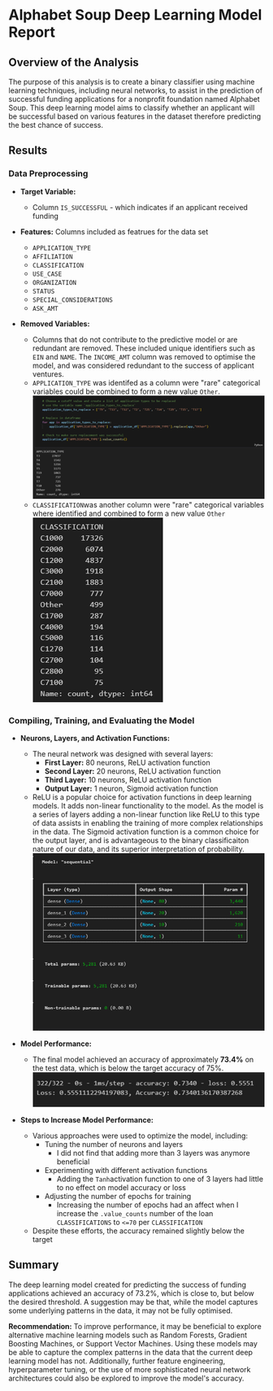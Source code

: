 
# Alphabet Soup Deep Learning Model Report

## Overview of the Analysis

The purpose of this analysis is to create a binary classifier using machine learning techniques, including neural networks, to assist in the prediction of successful funding applications for a nonprofit foundation named Alphabet Soup. This deep learning model aims to classify whether an applicant will be successful based on various features in the dataset therefore predicting the best chance of success.

## Results

### Data Preprocessing

- **Target Variable:**
  - Column `IS_SUCCESSFUL` -  which indicates if an applicant received funding

- **Features:**
  Columns included as featrues for the data set 
  - `APPLICATION_TYPE`
  - `AFFILIATION`
  - `CLASSIFICATION`
  - `USE_CASE`
  - `ORGANIZATION`
  - `STATUS`
  - `SPECIAL_CONSIDERATIONS`
  - `ASK_AMT`  

- **Removed Variables:**
  - Columns that do not contribute to the predictive model or are redundant are removed. These included unique identifiers such as `EIN` and `NAME`.  The `INCOME_AMT` column was removed to optimise the model, and was considered redundant to the success of applicant ventures.
  - `APPLICATION_TYPE` was identifed as a column were "rare" categorical variables could be combined to form a new value `Other`.
![](Images/Application_Type_Feature.png)
  - `CLASSIFICATION`was another column were "rare" categorical variables where identified and combined to form a new value `Other`
![](Images/Loan_Type_Classification.png)
 
### Compiling, Training, and Evaluating the Model

- **Neurons, Layers, and Activation Functions:**
  - The neural network was designed with several layers:
    - **First Layer:** 80 neurons, ReLU activation function
    - **Second Layer:** 20 neurons, ReLU activation function
    - **Third Layer:** 10 neurons, ReLU activation function
    - **Output Layer:** 1 neuron, Sigmoid activation function
  - ReLU is a popular choice for activation functions in deep learning models.  It adds non-linear functionality to the model.  As the model is a series of layers adding a non-linear function like ReLU to this type of data assists in enabling the training of more complex relationships in the data. The Sigmoid activation function is a common choice for the output layer, and is advantageous to the binary classificaiton nature of our data, and its superior interpretation of probability.
![](Images/Total_Model_Paramameters.png)

- **Model Performance:**
  - The final model achieved an accuracy of approximately **73.4%** on the test data, which is below the target accuracy of 75%.
![](Images/Model_Performance_Optim.jpeg)

- **Steps to Increase Model Performance:**
  - Various approaches were used to optimize the model, including:
    - Tuning the number of neurons and layers
      - I did not find that adding more than 3 layers was anymore beneficial
    - Experimenting with different activation functions
      - Adding the `Tanh`activation function to one of 3 layers had little to no effect on model accuracy or loss
    - Adjusting the number of epochs for training
      - Increasing the number of epochs had an affect when I increase the `.value_counts` number of the loan `CLASSIFICATIONS` to `<=70` per `CLASSIFICATION`
  - Despite these efforts, the accuracy remained slightly below the target

## Summary

The deep learning model created for predicting the success of funding applications achieved an accuracy of 73.2%, which is close to, but below the desired threshold. A suggestion may be that, while the model captures some underlying patterns in the data, it may not be fully optimised.

**Recommendation:**
To improve performance, it may be beneficial to explore alternative machine learning models such as Random Forests, Gradient Boosting Machines, or Support Vector Machines. Using these models may be able to capture the complex patterns in the data that the current deep learning model has not. Additionally, further feature engineering, hyperparameter tuning, or the use of more sophisticated neural network architectures could also be explored to improve the model's accuracy.
